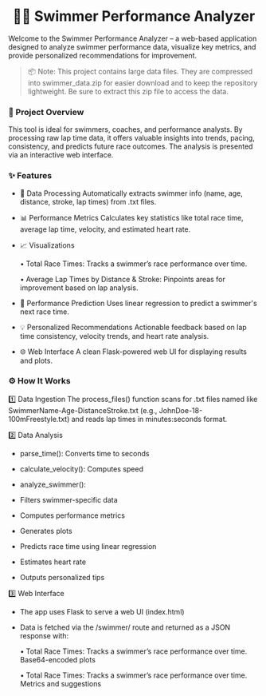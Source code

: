 <h1 align="center"> 🏊‍♂️ Swimmer Performance Analyzer </h1>


Welcome to the Swimmer Performance Analyzer – a web-based application designed to analyze swimmer performance data, visualize key metrics, and provide personalized recommendations for improvement.

> 📦 Note: This project contains large data files. They are compressed into swimmer_data.zip for easier download and to keep the repository lightweight. Be sure to extract this zip file to access the data.


### 🚀 Project Overview

This tool is ideal for swimmers, coaches, and performance analysts. By processing raw lap time data, it offers valuable insights into trends, pacing, consistency, and predicts future race outcomes. The analysis is presented via an interactive web interface.


### ✨ Features

* 📂 Data Processing
Automatically extracts swimmer info (name, age, distance, stroke, lap times) from .txt files.

* 📊 Performance Metrics
Calculates key statistics like total race time, average lap time, velocity, and estimated heart rate.

* 📈 Visualizations

   • Total Race Times: Tracks a swimmer’s race performance over time.

   • Average Lap Times by Distance & Stroke: Pinpoints areas for improvement based on lap analysis.

* 🔮 Performance Prediction
Uses linear regression to predict a swimmer's next race time.

* 💡 Personalized Recommendations
Actionable feedback based on lap time consistency, velocity trends, and heart rate analysis.

* 🌐 Web Interface
A clean Flask-powered web UI for displaying results and plots.



### ⚙️ How It Works

1️⃣ Data Ingestion
The process_files() function scans for .txt files named like SwimmerName-Age-DistanceStroke.txt (e.g., JohnDoe-18-100mFreestyle.txt) and reads lap times in minutes:seconds format.

2️⃣ Data Analysis
* parse_time(): Converts time to seconds

* calculate_velocity(): Computes speed

* analyze_swimmer():

* Filters swimmer-specific data

* Computes performance metrics

* Generates plots

* Predicts race time using linear regression

* Estimates heart rate

* Outputs personalized tips

3️⃣ Web Interface
* The app uses Flask to serve a web UI (index.html)

* Data is fetched via the /swimmer/<name> route and returned as a JSON response with:

   • Total Race Times: Tracks a swimmer’s race performance over time.
Base64-encoded plots

   • Total Race Times: Tracks a swimmer’s race performance over time.
Metrics and suggestions

